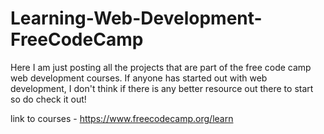 # Learning-Web-Development-FreeCodeCamp

Here I am just posting all the projects that are part of the free code camp web development courses. If anyone has started out with web development, I don't think if there is any better resource out there to start so do check it out!

link to courses - https://www.freecodecamp.org/learn
